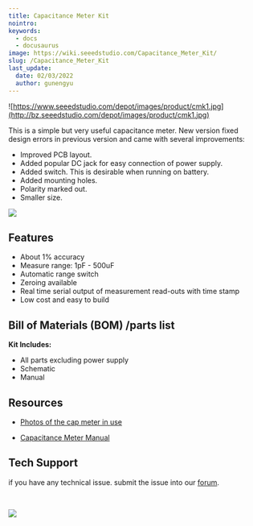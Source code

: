 ```yaml
---
title: Capacitance Meter Kit
nointro:
keywords:
  - docs
  - docusaurus
image: https://wiki.seeedstudio.com/Capacitance_Meter_Kit/
slug: /Capacitance_Meter_Kit
last_update:
  date: 02/03/2022
  author: gunengyu
---
```


![https://www.seeedstudio.com/depot/images/product/cmk1.jpg](http://bz.seeedstudio.com/depot/images/product/cmk1.jpg)

This is a simple but very useful capacitance meter. New version fixed design errors in previous version and came with several improvements:

*   Improved PCB layout.
*   Added popular DC jack for easy connection of power supply.
*   Added switch. This is desirable when running on battery.
*   Added mounting holes.
*   Polarity marked out.
*   Smaller size.

[![](https://files.seeedstudio.com/wiki/Seeed-WiKi/docs/images/300px-Get_One_Now_Banner-ragular.png)](https://www.seeedstudio.com/Capacitance-Meter-Kit-p-268.html)

##   Features

*   About 1% accuracy
*   Measure range: 1pF - 500uF
*   Automatic range switch
*   Zeroing available
*   Real time serial output of measurement read-outs with time stamp
*   Low cost and easy to build


##   Bill of Materials (BOM) /parts list

**Kit Includes:**

*   All parts excluding power supply
*   Schematic
*   Manual


##   Resources

*   [Photos of the cap meter in use](http://www.jyetech.com/Products/CapMeter/eCapMeter_Examples.html)

*   [Capacitance Meter Manual](http://www.jyetech.com/Products/CapMeter/DN060-02v02.pdf)

## Tech Support
 if you have any technical issue.  submit the issue into our [forum](http://forum.seeedstudio.com/). 
<div>
  <br /><p style={{textAlign: 'center'}}><a href="https://www.seeedstudio.com/act-4.html?utm_source=wiki&utm_medium=wikibanner&utm_campaign=newproducts" target="_blank"><img src="https://files.seeedstudio.com/wiki/Wiki_Banner/new_product.jpg" /></a></p>
</div>